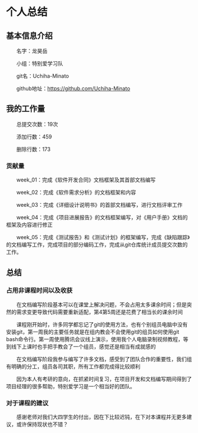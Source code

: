 # 个人总结

## 基本信息介绍

&emsp;&emsp;名字：龙昊岳

&emsp;&emsp;小组：特别爱学习队

&emsp;&emsp;git名：Uchiha-Minato

&emsp;&emsp;github地址：https://github.com/Uchiha-Minato

## 我的工作量

&emsp;&emsp;总提交次数：19次

&emsp;&emsp;添加行数：459

&emsp;&emsp;删除行数：173

### 贡献量

&emsp;&emsp;week_01：完成《软件开发合同》文档框架及其首部文档编写

&emsp;&emsp;week_02：完成《软件需求分析》的文档框架和内容

&emsp;&emsp;week_03：完成《详细设计说明书》的首部文档编写，进行文档评审工作

&emsp;&emsp;week_04：完成《项目进展报告》的文档框架编写，对《用户手册》文档的框架及内容进行修正

&emsp;&emsp;week_05：完成《测试报告》和《测试计划》的框架编写，完成《缺陷跟踪》的文档编写工作，完成项目的部分编码工作，完成从git仓库统计成员提交次数的工作。

## 总结

### 占用非课程时间以及收获

&emsp;&emsp;在文档编写阶段基本可以在课堂上解决问题，不会占用太多课余时间；但是突然的需求变更导致代码需要重新适配，第4第5周还是花费了相当长的课余时间

&emsp;&emsp;课程刚开始时，许多同学都忘记了git的使用方法，也有个别组员电脑中没有安装git，第一周我的主要任务就是在组内教会不会使用git的组员如何使用git bash命令行。第一周使用腾讯会议线上演示，使用我个人电脑录制视频教程，等到线下上课时也手把手教会了一个组员，感觉还是相当有成就感的

&emsp;&emsp;在文档编写阶段我参与编写了许多文档，感受到了团队合作的重要性，我们组有明确的分工，组员各司其职，所有工作都完成得比较顺利

&emsp;&emsp;因为本人有考研的意向，在抓紧时间复习，在项目开发和文档编写期间得到了项目经理的很多帮助，特别爱学习是一个相当好的团队。

### 对于课程的建议

&emsp;&emsp;感谢老师对我们大四学生的付出，因在下比较迟钝，在下对本课程并无更多建议，或许保持现状也不错？